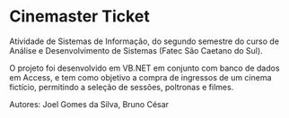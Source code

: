 # Cinemaster Ticket
Atividade de Sistemas de Informação, do segundo semestre do curso de Análise e Desenvolvimento de 
Sistemas (Fatec São Caetano do Sul).

O projeto foi desenvolvido em VB.NET em conjunto com banco de dados em Access, e tem como objetivo 
a compra de ingressos de um cinema fictício, permitindo a seleção de sessões, poltronas e filmes.

Autores: Joel Gomes da Silva, Bruno César
